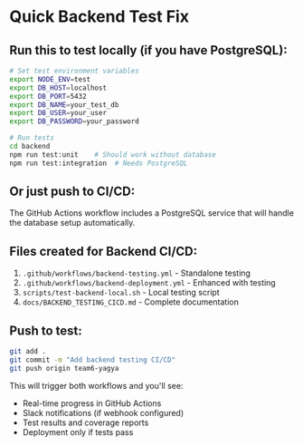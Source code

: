 # Quick Backend Test Fix

## Run this to test locally (if you have PostgreSQL):

```bash
# Set test environment variables
export NODE_ENV=test
export DB_HOST=localhost
export DB_PORT=5432
export DB_NAME=your_test_db
export DB_USER=your_user
export DB_PASSWORD=your_password

# Run tests
cd backend
npm run test:unit    # Should work without database
npm run test:integration  # Needs PostgreSQL
```

## Or just push to CI/CD:

The GitHub Actions workflow includes a PostgreSQL service that will handle the database setup automatically.

## Files created for Backend CI/CD:

1. `.github/workflows/backend-testing.yml` - Standalone testing
2. `.github/workflows/backend-deployment.yml` - Enhanced with testing
3. `scripts/test-backend-local.sh` - Local testing script
4. `docs/BACKEND_TESTING_CICD.md` - Complete documentation

## Push to test:

```bash
git add .
git commit -m "Add backend testing CI/CD"
git push origin team6-yagya
```

This will trigger both workflows and you'll see:
- Real-time progress in GitHub Actions
- Slack notifications (if webhook configured)
- Test results and coverage reports
- Deployment only if tests pass

